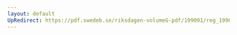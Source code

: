 ```yaml
---
layout: default
UpRedirect: https://pdf.swedeb.se/riksdagen-volumeG-pdf/199091/reg_199091/reg_199091_0318.pdf
---
```

